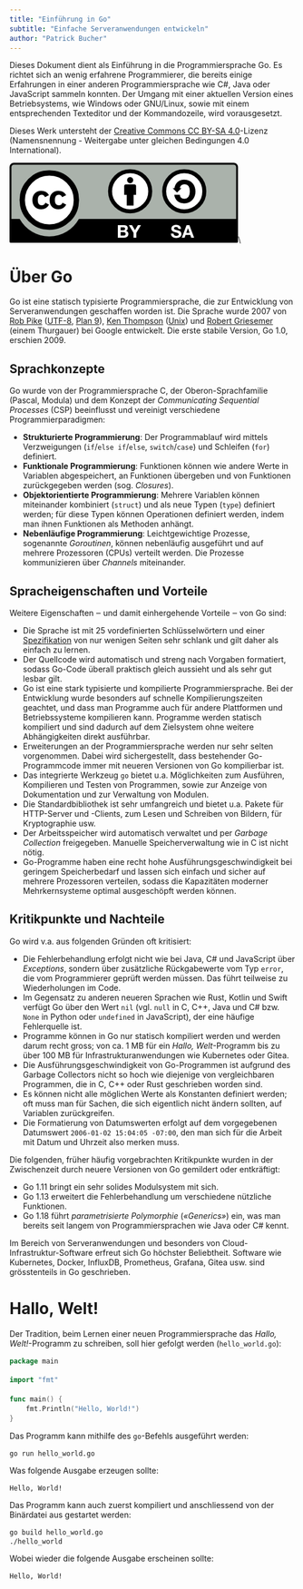 ```yaml
---
title: "Einführung in Go"
subtitle: "Einfache Serveranwendungen entwickeln"
author: "Patrick Bucher"
---
```


Dieses Dokument dient als Einführung in die Programmiersprache Go. Es richtet
sich an wenig erfahrene Programmierer, die bereits einige Erfahrungen in einer
anderen Programmiersprache wie C#, Java oder JavaScript sammeln konnten. Der
Umgang mit einer aktuellen Version eines Betriebsystems, wie Windows oder
GNU/Linux, sowie mit einem entsprechenden Texteditor und der Kommandozeile, wird
vorausgesetzt.

Dieses Werk untersteht der [Creative Commons CC BY-SA
4.0](https://creativecommons.org/licenses/by-sa/4.0/deed.de)-Lizenz
(Namensnennung - Weitergabe unter gleichen Bedingungen 4.0 International).

![CC-BY-SA 4.0](pics/cc-by-sa.png)\

# Über Go

Go ist eine statisch typisierte Programmiersprache, die zur Entwicklung von
Serveranwendungen geschaffen worden ist. Die Sprache wurde 2007 von [Rob
Pike](https://de.wikipedia.org/wiki/Rob_Pike)
([UTF-8](https://de.wikipedia.org/wiki/UTF-8), [Plan
9](https://de.wikipedia.org/wiki/Plan_9_(Betriebssystem))), [Ken
Thompson](https://de.wikipedia.org/wiki/Ken_Thompson)
([Unix](https://de.wikipedia.org/wiki/Unix)) und [Robert
Griesemer](https://de.wikipedia.org/wiki/Robert_Griesemer) (einem Thurgauer) bei
Google entwickelt. Die erste stabile Version, Go 1.0, erschien 2009.

## Sprachkonzepte

Go wurde von der Programmiersprache C, der Oberon-Sprachfamilie (Pascal, Modula)
und dem Konzept der _Communicating Sequential Processes_ (CSP) beeinflusst und
vereinigt verschiedene Programmierparadigmen:

- **Strukturierte Programmierung**: Der Programmablauf wird mittels
  Verzweigungen (`if`/`else if`/`else`, `switch`/`case`) und Schleifen (`for`)
  definiert.
- **Funktionale Programmierung**: Funktionen können wie andere Werte in
  Variablen abgespeichert, an Funktionen übergeben und von Funktionen
  zurückgegeben werden (sog. _Closures_).
- **Objektorientierte Programmierung**: Mehrere Variablen können miteinander
  kombiniert (`struct`) und als neue Typen (`type`) definiert werden; für diese 
  Typen können Operationen definiert werden, indem man ihnen Funktionen als
  Methoden anhängt.
- **Nebenläufige Programmierung**: Leichtgewichtige Prozesse, sogenannte
  _Goroutinen_, können nebenläufig ausgeführt und auf mehrere Prozessoren (CPUs)
  verteilt werden. Die Prozesse kommunizieren über _Channels_ miteinander.

## Spracheigenschaften und Vorteile

Weitere Eigenschaften ‒ und damit einhergehende Vorteile ‒ von Go sind:

- Die Sprache ist mit 25 vordefinierten Schlüsselwörtern und einer
  [Spezifikation](https://go.dev/ref/spec) von nur wenigen Seiten sehr schlank
  und gilt daher als einfach zu lernen.
- Der Quellcode wird automatisch und streng nach Vorgaben formatiert, sodass
  Go-Code überall praktisch gleich aussieht und als sehr gut lesbar gilt.
- Go ist eine stark typisierte und kompilierte Programmiersprache. Bei der
  Entwicklung wurde besonders auf schnelle Kompilierungszeiten geachtet, und
  dass man Programme auch für andere Plattformen und Betriebssysteme kompilieren
  kann. Programme werden statisch kompiliert und sind dadurch auf dem Zielsystem
  ohne weitere Abhängigkeiten direkt ausführbar.
- Erweiterungen an der Programmiersprache werden nur sehr selten vorgenommen.
  Dabei wird sichergestellt, dass bestehender Go-Programmcode immer mit neueren
  Versionen von Go kompilierbar ist.
- Das integrierte Werkzeug `go` bietet u.a. Möglichkeiten zum Ausführen,
  Kompilieren und Testen von Programmen, sowie zur Anzeige von Dokumentation und
  zur Verwaltung von Modulen.
- Die Standardbibliothek ist sehr umfangreich und bietet u.a. Pakete für
  HTTP-Server und -Clients, zum Lesen und Schreiben von Bildern, für
  Kryptographie usw.
- Der Arbeitsspeicher wird automatisch verwaltet und per _Garbage Collection_
  freigegeben. Manuelle Speicherverwaltung wie in C ist nicht nötig.
- Go-Programme haben eine recht hohe Ausführungsgeschwindigkeit bei geringem
  Speicherbedarf und lassen sich einfach und sicher auf mehrere Prozessoren
  verteilen, sodass die Kapazitäten moderner Mehrkernsysteme optimal
  ausgeschöpft werden können.

## Kritikpunkte und Nachteile

Go wird v.a. aus folgenden Gründen oft kritisiert:

- Die Fehlerbehandlung erfolgt nicht wie bei Java, C# und JavaScript über
  _Exceptions_, sondern über zusätzliche Rückgabewerte vom Typ `error`, die vom
  Programmierer geprüft werden müssen. Das führt teilweise zu Wiederholungen im
  Code.
- Im Gegensatz zu anderen neueren Sprachen wie Rust, Kotlin und Swift verfügt Go
  über den Wert `nil` (vgl. `null` in C, C++, Java und C# bzw. `None` in Python
  oder `undefined` in JavaScript), der eine häufige Fehlerquelle ist.
- Programme können in Go nur statisch kompiliert werden und werden darum recht
  gross; von ca. 1 MB für ein _Hallo, Welt_-Programm bis zu über 100 MB für
  Infrastrukturanwendungen wie Kubernetes oder Gitea.
- Die Ausführungsgeschwindigkeit von Go-Programmen ist aufgrund des Garbage
  Collectors nicht so hoch wie diejenige von vergleichbaren Programmen, die in
  C, C++ oder Rust geschrieben worden sind.
- Es können nicht alle möglichen Werte als Konstanten definiert werden; oft muss
  man für Sachen, die sich eigentlich nicht ändern sollten, auf Variablen
  zurückgreifen.
- Die Formatierung von Datumswerten erfolgt auf dem vorgegebenen Datumswert
  `2006-01-02 15:04:05 -07:00`, den man sich für die Arbeit mit Datum und Uhrzeit
  also merken muss.

Die folgenden, früher häufig vorgebrachten Kritikpunkte wurden in der
Zwischenzeit durch neuere Versionen von Go gemildert oder entkräftigt:

- Go 1.11 bringt ein sehr solides Modulsystem mit sich.
- Go 1.13 erweitert die Fehlerbehandlung um verschiedene nützliche Funktionen.
- Go 1.18 führt _parametrisierte Polymorphie_ (_«Generics»_) ein, was man
  bereits seit langem von Programmiersprachen wie Java oder C# kennt.

Im Bereich von Serveranwendungen und besonders von Cloud-Infrastruktur-Software
erfreut sich Go höchster Beliebtheit. Software wie Kubernetes, Docker, InfluxDB,
Prometheus, Grafana, Gitea usw. sind grösstenteils in Go geschrieben.

# Hallo, Welt!

Der Tradition, beim Lernen einer neuen Programmiersprache das _Hallo,
Welt!_-Programm zu schreiben, soll hier gefolgt werden (`hello_world.go`):

```go
package main

import "fmt"

func main() {
	fmt.Println("Hello, World!")
}
```

Das Programm kann mithilfe des `go`-Befehls ausgeführt werden:

    go run hello_world.go

Was folgende Ausgabe erzeugen sollte:

    Hello, World!

Das Programm kann auch zuerst kompiliert und anschliessend von der Binärdatei
aus gestartet werden:

    go build hello_world.go
    ./hello_world

Wobei wieder die folgende Ausgabe erscheinen sollte:

    Hello, World!
